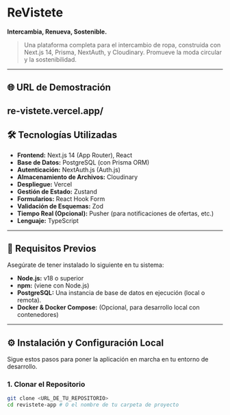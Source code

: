 # ReVistete

**Intercambia, Renueva, Sostenible.**

> Una plataforma completa para el intercambio de ropa, construida con Next.js 14, Prisma, NextAuth, y Cloudinary. Promueve la moda circular y la sostenibilidad.

---

## 🌐 URL de Demostración

re-vistete.vercel.app/
---

## 🛠️ Tecnologías Utilizadas

* **Frontend:** Next.js 14 (App Router), React
* **Base de Datos:** PostgreSQL (con Prisma ORM)
* **Autenticación:** NextAuth.js (Auth.js)
* **Almacenamiento de Archivos:** Cloudinary
* **Despliegue:** Vercel
* **Gestión de Estado:** Zustand
* **Formularios:** React Hook Form
* **Validación de Esquemas:** Zod
* **Tiempo Real (Opcional):** Pusher (para notificaciones de ofertas, etc.)
* **Lenguaje:** TypeScript

---

## 🚀 Requisitos Previos

Asegúrate de tener instalado lo siguiente en tu sistema:

* **Node.js:** v18 o superior
* **npm:** (viene con Node.js)
* **PostgreSQL:** Una instancia de base de datos en ejecución (local o remota).
* **Docker & Docker Compose:** (Opcional, para desarrollo local con contenedores)

---

## ⚙️ Instalación y Configuración Local

Sigue estos pasos para poner la aplicación en marcha en tu entorno de desarrollo.

### 1. Clonar el Repositorio

```bash
git clone <URL_DE_TU_REPOSITORIO>
cd revistete-app # O el nombre de tu carpeta de proyecto
